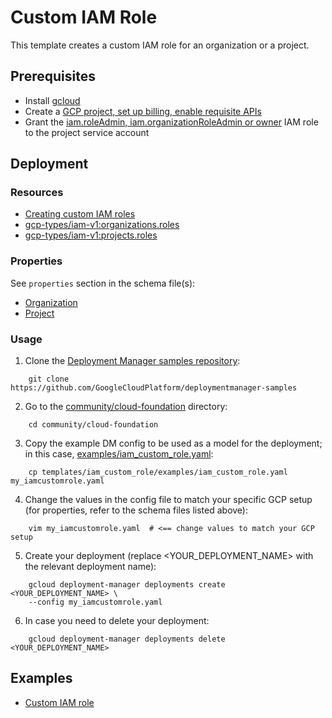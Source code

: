 # Custom IAM Role

This template creates a custom IAM role for an organization or a project.

## Prerequisites

- Install [gcloud](https://cloud.google.com/sdk)
- Create a [GCP project, set up billing, enable requisite APIs](../project/README.md)
- Grant the [iam.roleAdmin, iam.organizationRoleAdmin or owner](https://cloud.google.com/iam/docs/understanding-custom-roles#required_permissions_and_roles) IAM role to the project service account

## Deployment

### Resources

- [Creating custom IAM roles](https://cloud.google.com/iam/docs/creating-custom-roles)
- [gcp-types/iam-v1:organizations.roles](https://cloud.google.com/iam/reference/rest/v1/organizations.roles/create)
- [gcp-types/iam-v1:projects.roles](https://cloud.google.com/iam/reference/rest/v1/projects.roles/create)

### Properties

See `properties` section in the schema file(s):

-  [Organization](organization_custom_role.py.schema)
-  [Project](project_custom_role.py.schema)


### Usage

1. Clone the [Deployment Manager samples repository](https://github.com/GoogleCloudPlatform/deploymentmanager-samples):

```shell
    git clone https://github.com/GoogleCloudPlatform/deploymentmanager-samples
```

2. Go to the [community/cloud-foundation](../../) directory:

```shell
    cd community/cloud-foundation
```

3. Copy the example DM config to be used as a model for the deployment; in this case, [examples/iam\_custom\_role.yaml](examples/iam_custom_role.yaml):

```shell
    cp templates/iam_custom_role/examples/iam_custom_role.yaml my_iamcustomrole.yaml
```

4. Change the values in the config file to match your specific GCP setup (for properties, refer to the schema files listed above):

```shell
    vim my_iamcustomrole.yaml  # <== change values to match your GCP setup
```

5. Create your deployment (replace <YOUR_DEPLOYMENT_NAME> with the relevant deployment name):

```shell
    gcloud deployment-manager deployments create <YOUR_DEPLOYMENT_NAME> \
    --config my_iamcustomrole.yaml
```

6. In case you need to delete your deployment:

```shell
    gcloud deployment-manager deployments delete <YOUR_DEPLOYMENT_NAME>
```

## Examples

- [Custom IAM role](examples/iam_custom_role.yaml)
